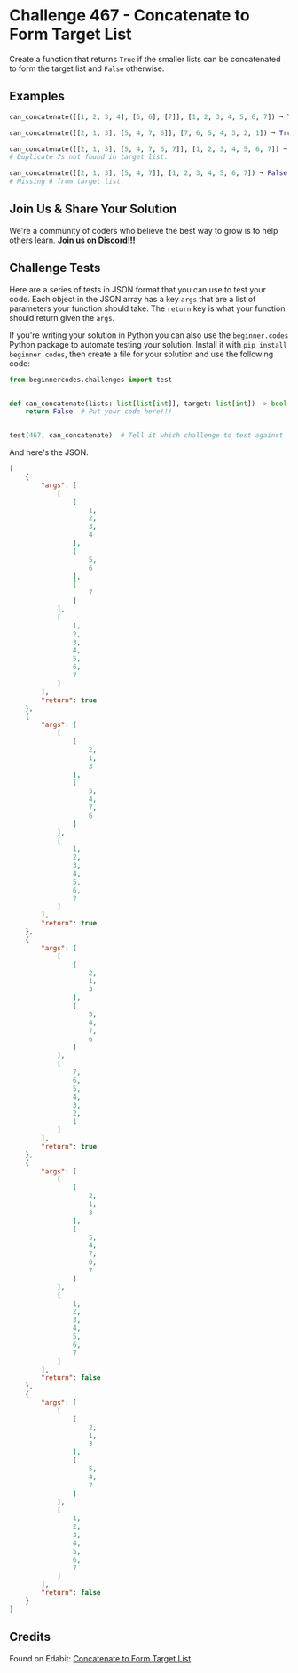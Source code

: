 # Challenge 467 - Concatenate to Form Target List

Create a function that returns `True` if the smaller lists can be concatenated to form the target list and `False` otherwise.

## Examples
```python
can_concatenate([[1, 2, 3, 4], [5, 6], [7]], [1, 2, 3, 4, 5, 6, 7]) ➞ True

can_concatenate([[2, 1, 3], [5, 4, 7, 6]], [7, 6, 5, 4, 3, 2, 1]) ➞ True

can_concatenate([[2, 1, 3], [5, 4, 7, 6, 7]], [1, 2, 3, 4, 5, 6, 7]) ➞ False
# Duplicate 7s not found in target list.

can_concatenate([[2, 1, 3], [5, 4, 7]], [1, 2, 3, 4, 5, 6, 7]) ➞ False
# Missing 6 from target list.
```
## Join Us & Share Your Solution

We're a community of coders who believe the best way to grow is to help others learn. **[Join us on Discord!!!](https://discord.gg/sfHykntuGy)**

## Challenge Tests

Here are a series of tests in JSON format that you can use to test your code. Each object in the JSON array has a key `args` that are a list of parameters your function should take. The `return` key is what your function should return given the `args`. 

If you're writing your solution in Python you can also use the `beginner.codes` Python package to automate testing your solution. Install it with `pip install beginner.codes`, then create a file for your solution and use the following code:
```python
from beginnercodes.challenges import test


def can_concatenate(lists: list[list[int]], target: list[int]) -> bool:
    return False  # Put your code here!!!


test(467, can_concatenate)  # Tell it which challenge to test against
```
And here's the JSON.
```json
[
    {
        "args": [
            [
                [
                    1,
                    2,
                    3,
                    4
                ],
                [
                    5,
                    6
                ],
                [
                    7
                ]
            ],
            [
                1,
                2,
                3,
                4,
                5,
                6,
                7
            ]
        ],
        "return": true
    },
    {
        "args": [
            [
                [
                    2,
                    1,
                    3
                ],
                [
                    5,
                    4,
                    7,
                    6
                ]
            ],
            [
                1,
                2,
                3,
                4,
                5,
                6,
                7
            ]
        ],
        "return": true
    },
    {
        "args": [
            [
                [
                    2,
                    1,
                    3
                ],
                [
                    5,
                    4,
                    7,
                    6
                ]
            ],
            [
                7,
                6,
                5,
                4,
                3,
                2,
                1
            ]
        ],
        "return": true
    },
    {
        "args": [
            [
                [
                    2,
                    1,
                    3
                ],
                [
                    5,
                    4,
                    7,
                    6,
                    7
                ]
            ],
            [
                1,
                2,
                3,
                4,
                5,
                6,
                7
            ]
        ],
        "return": false
    },
    {
        "args": [
            [
                [
                    2,
                    1,
                    3
                ],
                [
                    5,
                    4,
                    7
                ]
            ],
            [
                1,
                2,
                3,
                4,
                5,
                6,
                7
            ]
        ],
        "return": false
    }
]
```
## Credits

Found on Edabit: [Concatenate to Form Target List](https://edabit.com/challenge/23htQEtZobC8cfwcm)
